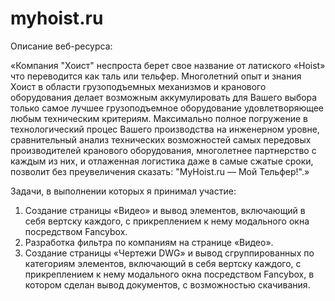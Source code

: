 # myhoist.ru

Описание веб-ресурса:

«Компания "Хоист" неспроста берет свое название от латиского «Hoist» что переводится как таль или тельфер.
Многолетний опыт и знания Хоист в области грузоподъемных механизмов и кранового оборудования делает возможным аккумулировать для Вашего выбора только самое лучшее грузоподъемное оборудование удовлетворяющее любым техническим критериям. Максимально полное погружение в технологический процес Вашего производства на инженерном уровне, сравнительный анализ технических возможностей самых передовых производителей кранового оборудования, многолетнее партнерство с каждым из них, и отлаженная логистика даже в самые сжатые сроки, позволит без преувеличения сказать: "MyHoist.ru — Мой Тельфер!".»

Задачи, в выполнении которых я принимал участие:

1. Создание страницы «Видео» и вывод элементов, включающий в себя вертску каждого, с прикреплением к нему модального окна посредством Fancybox.
2. Разработка фильтра по компаниям на странице «Видео».
3. Создание страницы «Чертежи DWG» и вывод сгруппированных по категориям элементов, включающий в себя вертску каждого, с прикреплением к нему модального окна посредством Fancybox, в котором сделан вывод документов, с возможностью скачивания.
